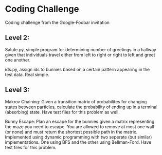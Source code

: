 # Coding Challenge
Coding challenge from the Google-Foobar invitation

## Level 2:
Salute.py, simple program for determining number of greetings in a hallway given that individuals travel either from left to right or right to left and greet one another.

ids.py, assign ids to bunnies based on a certain pattern appearing in the test data. Real simple.

## Level 3:
Makrov Chaining: Given a transition matrix of probabilites for changing states between particles, calculate the probability of ending up in a terminal (absorbing) state. Have test files for this problem as well.

Bunny Escape: Plan an escape for the bunnies given a matrix representing the maze you need to escape. You are allowed to remove at most one wall (or none) and must return the shortest possible path in the matrix. Implemented using dynamic programming with two seperate (but similar) implementations. One using BFS and the other using Bellman-Ford. Have test files for this problem.
